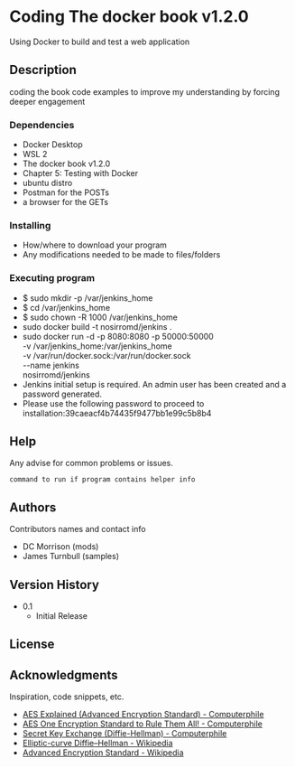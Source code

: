 
# Coding The docker book v1.2.0

Using Docker to build and test a web application

## Description

coding the book code examples to improve my understanding by forcing deeper engagement

### Dependencies

* Docker Desktop
* WSL 2
* The docker book v1.2.0
* Chapter 5: Testing with Docker
* ubuntu distro
* Postman for the POSTs
* a browser for the GETs

### Installing

* How/where to download your program
* Any modifications needed to be made to files/folders

### Executing program


* $ sudo mkdir -p /var/jenkins_home
* $ cd /var/jenkins_home
* $ sudo chown -R 1000 /var/jenkins_home
* sudo docker build -t nosirromd/jenkins .
*  sudo docker run -d -p 8080:8080 -p 50000:50000 \
-v /var/jenkins_home:/var/jenkins_home \
-v /var/run/docker.sock:/var/run/docker.sock \
--name jenkins \
nosirromd/jenkins
* Jenkins initial setup is required. An admin user has been created and a password generated.
* Please use the following password to proceed to installation:39caeacf4b74435f9477bb1e99c5b8b4



## Help

Any advise for common problems or issues.
```
command to run if program contains helper info
```

## Authors

Contributors names and contact info

* DC Morrison (mods)
* James Turnbull (samples)

## Version History

* 0.1
    * Initial Release

## License

## Acknowledgments

Inspiration, code snippets, etc.
* [AES Explained (Advanced Encryption Standard) - Computerphile](https://www.youtube.com/watch?v=O4xNJsjtN6E)
* [AES One Encryption Standard to Rule Them All! - Computerphile](https://www.youtube.com/watch?v=VYech-c5Dic)
* [Secret Key Exchange (Diffie-Hellman) - Computerphile](https://www.youtube.com/watch?v=NmM9HA2MQGI)
* [Elliptic-curve Diffie–Hellman - Wikipedia](https://en.wikipedia.org/wiki/Elliptic-curve_Diffie%E2%80%93Hellman)
* [Advanced Encryption Standard - Wikipedia](https://en.wikipedia.org/wiki/Advanced_Encryption_Standard)
